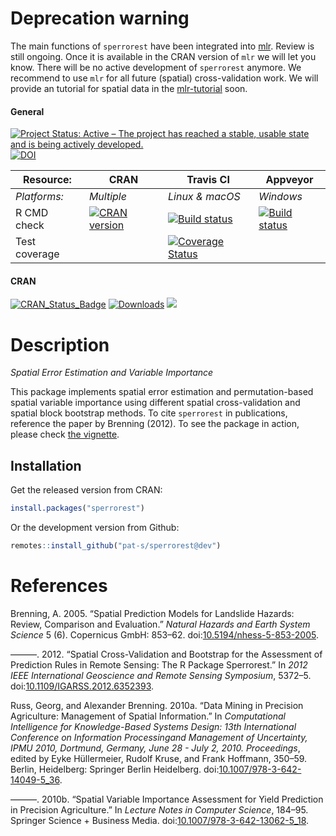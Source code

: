 
<!-- README.md is generated from README.Rmd. Please edit that file -->
Deprecation warning
===================

The main functions of `sperrorest` have been integrated into [mlr](https://github.com/mlr-org/mlr). Review is still ongoing. Once it is available in the CRAN version of `mlr` we will let you know. There will be no active development of `sperrorest` anymore. We recommend to use `mlr` for all future (spatial) cross-validation work. We will provide an tutorial for spatial data in the [mlr-tutorial](http://mlr-org.github.io/mlr-tutorial/devel/html/) soon.

#### General

[![Project Status: Active – The project has reached a stable, usable state and is being actively developed.](http://www.repostatus.org/badges/latest/inactive.svg)](http://www.repostatus.org/#inactive) [![DOI](https://zenodo.org/badge/69967610.svg)](https://zenodo.org/badge/latestdoi/69967610)

| Resource:     | CRAN                                                                                                                                                                       | Travis CI                                                                                                                                                 | Appveyor                                                                                                                                                                       |
|---------------|----------------------------------------------------------------------------------------------------------------------------------------------------------------------------|-----------------------------------------------------------------------------------------------------------------------------------------------------------|--------------------------------------------------------------------------------------------------------------------------------------------------------------------------------|
| *Platforms:*  | *Multiple*                                                                                                                                                                 | *Linux & macOS*                                                                                                                                           | *Windows*                                                                                                                                                                      |
| R CMD check   | <a href="https://cran.r-project.org/web/checks/check_results_sperrorest.html"><img border="0" src="http://www.r-pkg.org/badges/version/sperrorest" alt="CRAN version"></a> | <a href="https://travis-ci.org/pat-s/sperrorest"><img src="https://travis-ci.org/pat-s/sperrorest.svg?branch=dev" alt="Build status"></a>                 | <a href="https://ci.appveyor.com/project/pat-s/sperrorest"><img src="https://ci.appveyor.com/api/projects/status/n4679ihnaixx86xv/branch/dev?svg=true" alt="Build status"></a> |
| Test coverage |                                                                                                                                                                            | <a href="https://codecov.io/gh/pat-s/sperrorest"><img src="https://codecov.io/gh/pat-s/sperrorest/branch/dev/graph/badge.svg" alt="Coverage Status"/></a> |                                                                                                                                                                                |

#### CRAN

[![CRAN\_Status\_Badge](http://www.r-pkg.org/badges/version/sperrorest)](https://cran.r-project.org/package=sperrorest) [![Downloads](https://cranlogs.r-pkg.org/badges/sperrorest?color=brightgreen)](https://www.r-pkg.org/pkg/sperrorest) ![](https://cranlogs.r-pkg.org/badges/grand-total/sperrorest)

Description
===========

*Spatial Error Estimation and Variable Importance*

This package implements spatial error estimation and permutation-based spatial variable importance using different spatial cross-validation and spatial block bootstrap methods. To cite `sperrorest` in publications, reference the paper by Brenning (2012). To see the package in action, please check [the vignette](https://pat-s.github.io/sperrorest/articles/sperrorest-vignette.html).

Installation
------------

Get the released version from CRAN:

``` r
install.packages("sperrorest")
```

Or the development version from Github:

``` r
remotes::install_github("pat-s/sperrorest@dev")
```

References
==========

Brenning, A. 2005. “Spatial Prediction Models for Landslide Hazards: Review, Comparison and Evaluation.” *Natural Hazards and Earth System Science* 5 (6). Copernicus GmbH: 853–62. doi:[10.5194/nhess-5-853-2005](https://doi.org/10.5194/nhess-5-853-2005).

———. 2012. “Spatial Cross-Validation and Bootstrap for the Assessment of Prediction Rules in Remote Sensing: The R Package Sperrorest.” In *2012 IEEE International Geoscience and Remote Sensing Symposium*, 5372–5. doi:[10.1109/IGARSS.2012.6352393](https://doi.org/10.1109/IGARSS.2012.6352393).

Russ, Georg, and Alexander Brenning. 2010a. “Data Mining in Precision Agriculture: Management of Spatial Information.” In *Computational Intelligence for Knowledge-Based Systems Design: 13th International Conference on Information Processingand Management of Uncertainty, IPMU 2010, Dortmund, Germany, June 28 - July 2, 2010. Proceedings*, edited by Eyke Hüllermeier, Rudolf Kruse, and Frank Hoffmann, 350–59. Berlin, Heidelberg: Springer Berlin Heidelberg. doi:[10.1007/978-3-642-14049-5\_36](https://doi.org/10.1007/978-3-642-14049-5_36).

———. 2010b. “Spatial Variable Importance Assessment for Yield Prediction in Precision Agriculture.” In *Lecture Notes in Computer Science*, 184–95. Springer Science + Business Media. doi:[10.1007/978-3-642-13062-5\_18](https://doi.org/10.1007/978-3-642-13062-5_18).
